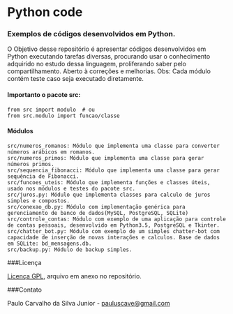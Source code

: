 # Python code
### Exemplos de códigos desenvolvidos em Python.

O Objetivo desse repositório é apresentar códigos desenvolvidos em Python executando tarefas diversas, procurando usar o conhecimento adquirido no estudo dessa linguagem, proliferando saber pelo compartilhamento. Aberto à correções e melhorias. Obs: Cada módulo contém teste caso seja executado diretamente.

#### Importanto o pacote src:
```
from src import modulo  # ou
from src.modulo import funcao/classe
```

#### Módulos
```
src/numeros_romanos: Módulo que implementa uma classe para converter números arábicos em romanos.
src/numeros_primos: Módulo que implementa uma classe para gerar números primos.
src/sequencia_fibonacci: Módulo que implementa uma classe para gerar sequência de Fibonacci.
src/funcoes_uteis: Módulo que implementa funções e classes úteis, usado nos módulos e testes do pacote src.
src/juros.py: Módulo que implementa classes para calculo de juros simples e compostos.
src/conexao_db.py: Módulo com implementação genérica para gerenciamento de banco de dados(MySQL, PostgreSQL, SQLite)
src/controle_contas: Módulo com exemplo de uma aplicação para controle de contas pessoais, desenvolvido em Python3.5, PostgreSQL e Tkinter.
src/chatter_bot.py: Módulo com exemplo de um simples chatter-bot com capacidade de inserção de novas interações e calculos. Base de dados em SQLite: bd_mensagens.db.
src/backup.py: Módulo de backup simples.
```

###Licença

[Licença GPL](https://github.com/paulocsilvajr/python-code/blob/master/license_gpl.txt), arquivo em anexo no repositório.

###Contato

Paulo Carvalho da Silva Junior - pauluscave@gmail.com
